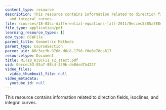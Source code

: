 ```yaml
---
content_type: resource
description: This resource contains information related to direction fields, isoclines,
  and integral curves.
file: /courses/18-03sc-differential-equations-fall-2011/0eccec5385a788c4359bde0ded7b4227_MIT18_03SCF11_s2_1text.pdf
file_type: application/pdf
learning_resource_types: []
ocw_type: OCWFile
parent_title: Geometric Methods
parent_type: CourseSection
parent_uid: 86c3ecfb-976d-d6c8-1796-f0e0e78ca617
resourcetype: Document
title: MIT18_03SCF11_s2_1text.pdf
uid: 0eccec53-85a7-88c4-359b-de0ded7b4227
video_files:
  video_thumbnail_file: null
video_metadata:
  youtube_id: null
---
```

This resource contains information related to direction fields, isoclines, and integral curves.


